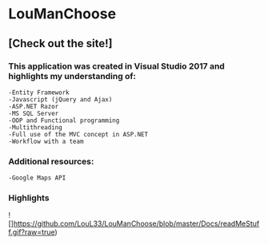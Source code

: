 # LouManChoose
##  [Check out the site!]
### This application was created in Visual Studio 2017 and highlights my understanding of:
    -Entity Framework 
    -Javascript (jQuery and Ajax)
    -ASP.NET Razor
    -MS SQL Server 
    -OOP and Functional programming
    -Multithreading
    -Full use of the MVC concept in ASP.NET
    -Workflow with a team
    
### Additional resources:
    -Google Maps API
### Highlights
![]https://github.com/LouL33/LouManChoose/blob/master/Docs/readMeStuff.gif?raw=true)

